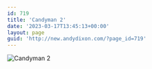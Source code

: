 ```yaml
---
id: 719
title: 'Candyman 2'
date: '2023-03-17T13:45:13+00:00'
layout: page
guid: 'http://new.andydixon.com/?page_id=719'
---
```


![Candyman 2](https://i0.wp.com/assets.g8x2.ldn.idrivee2-23.com/posters/Candyman%202%2001.jpg?w=1200&ssl=1 "Candyman 2")